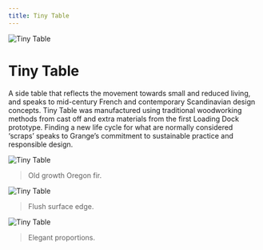```yaml
---
title: Tiny Table
---
```

![Tiny Table](tiny-table/table-front.png)

# Tiny Table

A side table that reflects the movement towards small and reduced living, and speaks to mid-century French and contemporary Scandinavian design concepts. Tiny Table was manufactured using traditional woodworking methods from cast
off and extra materials from the first Loading Dock prototype. Finding a new life cycle for what are normally considered ‘scraps’ speaks to Grange’s commitment to sustainable practice and responsible design.

![Tiny Table](tiny-table/table-top-close.png)
> Old growth Oregon fir.

![Tiny Table](tiny-table/table-wheels-2.png)
> Flush surface edge.

<!-- ![Tiny Table](tiny-table/table-wheels.png) -->
<!-- ![Tiny Table](tiny-table/top-down.png) -->
![Tiny Table](tiny-table/table-side.png)
> Elegant proportions.

<!-- ![Tiny Table](tiny-table/table-tall.png) -->